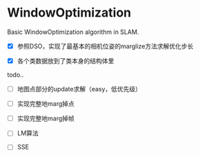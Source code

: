 # WindowOptimization

Basic WindowOptimization algorithm in SLAM.

- [x] 参照DSO，实现了最基本的相机位姿的marglize方法求解优化步长
- [x] 各个类数据放到了类本身的结构体里


todo..
- [ ] 地图点部分的update求解（easy，低优先级）
- [ ] 实现完整地marg掉点
- [ ] 实现完整地marg掉帧
- [ ] LM算法
- [ ] SSE



